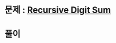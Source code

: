 # 문제 : [Recursive Digit Sum](https://www.hackerrank.com/interview/interview-preparation-kit/recursion-backtracking/challenges)

# 풀이
```python

```
